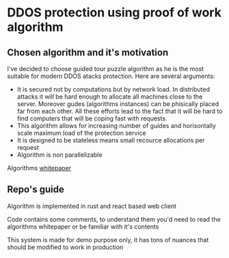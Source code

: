 # DDOS protection using proof of work algorithm
## Chosen algorithm and it's motivation
I've decided to choose guided tour puzzle algorithm as he is the most suitable for modern DDOS atacks protection.
Here are several arguments:
* It is secured not by computations but by network load. In distributed attacks it will be hard enough 
to allocate all machines close to the server. Moreover gudes (algorithms instances) can be phisically placed far from each other.
All these efforts lead to the fact that it will be hard to find computers that will be coping fast with requests.
* This algorithm allows for increasing number of guides and horisontally scale maximum load of the protection service
* It is designed to be stateless means small recource allocations per request
* Algorithm is non parallelizable

Algorithms [whitepaper](https://people.cs.pitt.edu/~adamlee/pubs/2012/abliz2012ijas.pdf)

## Repo's guide

Algorithm is implemented in rust and react based web client

Code contains some comments, to understand them you'd need to read the 
algorithms whitepaper or be familiar with it's contents

This system is made for demo purpose only, it has tons of nuances 
that should be modified to work in production



